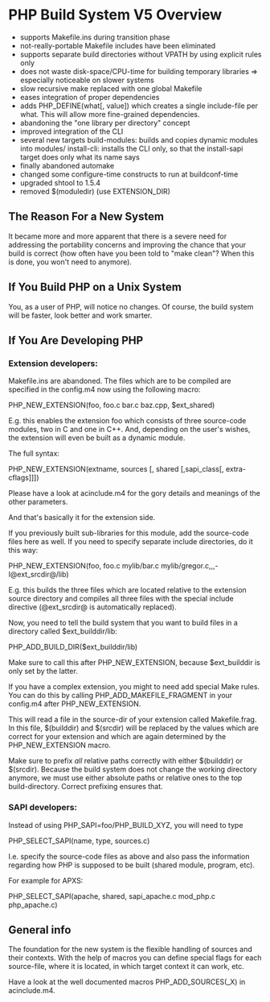 # PHP Build System V5 Overview

- supports Makefile.ins during transition phase
- not-really-portable Makefile includes have been eliminated
- supports separate build directories without VPATH by using
  explicit rules only
- does not waste disk-space/CPU-time for building temporary libraries
  => especially noticeable on slower systems
- slow recursive make replaced with one global Makefile
- eases integration of proper dependencies
- adds PHP_DEFINE(what[, value]) which creates a single include-file
  per what.  This will allow more fine-grained dependencies.
- abandoning the "one library per directory" concept
- improved integration of the CLI
- several new targets
  build-modules: builds and copies dynamic modules into modules/
  install-cli: installs the CLI only, so that the install-sapi
               target does only what its name says
- finally abandoned automake
- changed some configure-time constructs to run at buildconf-time
- upgraded shtool to 1.5.4
- removed $(moduledir) (use EXTENSION_DIR)

## The Reason For a New System

It became more and more apparent that there is a severe need
for addressing the portability concerns and improving the chance
that your build is correct (how often have you been told to
"make clean"? When this is done, you won't need to anymore).

## If You Build PHP on a Unix System

You, as a user of PHP, will notice no changes.  Of course, the build
system will be faster, look better and work smarter.

## If You Are Developing PHP

### Extension developers:

Makefile.ins are abandoned.  The files which are to be compiled
are specified in the config.m4 now using the following macro:

PHP_NEW_EXTENSION(foo, foo.c bar.c baz.cpp, $ext_shared)

E.g. this enables the extension foo which consists of three source-code
modules, two in C and one in C++.  And, depending on the user's wishes,
the extension will even be built as a dynamic module.

The full syntax:

PHP_NEW_EXTENSION(extname, sources [, shared [,sapi_class[, extra-cflags]]])

Please have a look at acinclude.m4 for the gory details and meanings
of the other parameters.

And that's basically it for the extension side.

If you previously built sub-libraries for this module, add
the source-code files here as well.  If you need to specify
separate include directories, do it this way:

PHP_NEW_EXTENSION(foo, foo.c mylib/bar.c mylib/gregor.c,,,-I@ext_srcdir@/lib)

E.g. this builds the three files which are located relative to the
extension source directory and compiles all three files with the
special include directive (@ext_srcdir@ is automatically replaced).

Now, you need to tell the build system that you want to build files
in a directory called $ext_builddir/lib:

PHP_ADD_BUILD_DIR($ext_builddir/lib)

Make sure to call this after PHP_NEW_EXTENSION, because $ext_builddir
is only set by the latter.

If you have a complex extension, you might to need add special
Make rules.  You can do this by calling PHP_ADD_MAKEFILE_FRAGMENT
in your config.m4 after PHP_NEW_EXTENSION.

This will read a file in the source-dir of your extension called
Makefile.frag.  In this file, $(builddir) and $(srcdir) will be
replaced by the values which are correct for your extension
and which are again determined by the PHP_NEW_EXTENSION macro.

Make sure to prefix *all* relative paths correctly with either
$(builddir) or $(srcdir).  Because the build system does not
change the working directory anymore, we must use either
absolute paths or relative ones to the top build-directory.
Correct prefixing ensures that.

### SAPI developers:

Instead of using PHP_SAPI=foo/PHP_BUILD_XYZ, you will need to type

PHP_SELECT_SAPI(name, type, sources.c)

I.e. specify the source-code files as above and also pass the
information regarding how PHP is supposed to be built (shared
module, program, etc).

For example for APXS:

PHP_SELECT_SAPI(apache, shared, sapi_apache.c mod_php.c php_apache.c)

## General info

The foundation for the new system is the flexible handling of
sources and their contexts.  With the help of macros you
can define special flags for each source-file, where it is
located, in which target context it can work, etc.

Have a look at the well documented macros
PHP_ADD_SOURCES(_X) in acinclude.m4.

